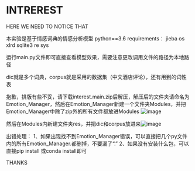 # INTREREST
HERE WE NEED TO NOTICE THAT

本实验是基于情感词典的情感分析模型
python==3.6
requirements：
jieba
os
xlrd
sqlite3
re
sys

运行main.py文件即可直接查看模型效果，需要注意更改调用文件的路径为本地路径

dic就是多个词典，corpus就是采用的数据集（中文酒店评论），还有用到的词性表

抱歉，排版有些不妥，请下载interest.main.zip后解压，解压后的文件夹请命名为Emotion_Manager，然后在Emotion_Manager新建一个文件夹Modules，并把Emotion_Manager中除了zip外的所有文件都放进Modules
![image](https://github.com/YZYFZ2H/INTREREST/assets/135771056/c2d6fc80-870f-4a40-80fe-bbf4b9f66c8e)

然后在Modules内新建文件夹res，并把dic和corpus放进来![image](https://github.com/YZYFZ2H/INTREREST/assets/135771056/b1dec77a-1493-496e-a7ad-54ceb7122085)

出错处理：
1、如果出现找不到Emotion_Manager错误，可以直接把几个py文件内的所有Emotion_Manager.都删掉，不要漏了“.”
2、如果没有安装什么包，可以直接pip install 或conda install即可

THANKS
